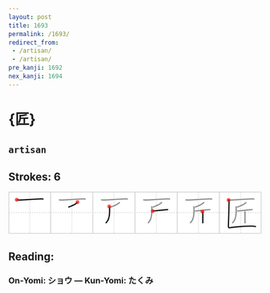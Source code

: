 ```yaml
---
layout: post
title: 1693
permalink: /1693/
redirect_from:
 - /artisan/
 - /artisan/
pre_kanji: 1692
nex_kanji: 1694
---
```


# {匠}

## `artisan`

## Strokes: 6

<div class="stroke"><img src="../images/E58CA0.png" /></div>

## Reading:

### On-Yomi: ショウ &mdash; Kun-Yomi: たくみ
